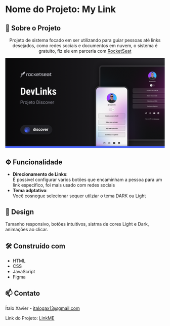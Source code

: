 <!DOCTYPE html>
<html>
<head>

</head>
<body>

<h1>Nome do Projeto: My Link</h1>

<h2>🌌 Sobre o Projeto</h2>
<p align="center">
    Projeto de sistema focado em ser utilizando para guiar pessoas até links desejados, como redes sociais e documentos em nuvem, o sistema é gratuito, fiz ele em parceria com <a href="https://www.rocketseat.com.br/">RocketSeat</a><br></p> 
<p>
    <img alt="baner"
    src=".github\previw.png"></img>
</p>

<h2>⚙️ Funcionalidade</h2>
<ul>
    <li><strong>Direcionamento de Links</strong>: <br> 
    É possivel configurar varios botões que encaminham a pessoa para um link especifico, foi mais usado com redes sociais</li>
    <li><strong>Tema adptativo</strong>:<br>
    Você cosnegue selecionar sequer utilziar o tema DARK ou Light</li>
</ul>

<h2>🎨 Design</h2>
<p>
Tamanho responsivo, botões intuitivos, sistma de cores Light e Dark, animações ao clicar. 
</p>

<h2>🛠️ Construído com</h2>
<ul>
    <li>HTML</li>
    <li>CSS</li>
    <li>JavaScript</li>
    <li>Figma</li>
    <!-- Outras tecnologias usadas -->
</ul>

<h2>📫 Contato</h2>
<p>Ítalo Xavier - <a href="mailto:italogax13@gmail.com">italogax13@gmail.com</a></p>
<p>Link do Projeto: <a href="https://italogax.github.io/LinkME/">LinkME</a></p>

</body>
</html>

